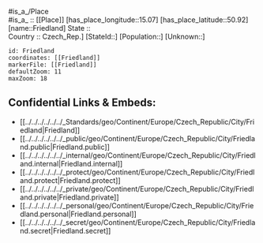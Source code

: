 ﻿---
location: [50.92,15.07] 
mapzoom: [7,12] 
mapmarker: city 
type: City
tags:
- geo/City


SpocWebEntityId: 30281
isDeleted: false
confidential: public

---
#is_a_/Place  
#is_a_ :: [[Place]] 
[has_place_longitude::15.07] 
[has_place_latitude::50.92] 
[name::Friedland] 
State ::  
Country :: Czech_Rep.] 
[StateId::] 
[Population::] 
[Unknown::] 


```leaflet
id: Friedland
coordinates: [[Friedland]] 
markerFile: [[Friedland]] 
defaultZoom: 11 
maxZoom: 18
```


## Confidential Links & Embeds: 
- [[../../../../../../_Standards/geo/Continent/Europe/Czech_Republic/City/Friedland|Friedland]] 
- [[../../../../../../_public/geo/Continent/Europe/Czech_Republic/City/Friedland.public|Friedland.public]] 
- [[../../../../../../_internal/geo/Continent/Europe/Czech_Republic/City/Friedland.internal|Friedland.internal]] 
- [[../../../../../../_protect/geo/Continent/Europe/Czech_Republic/City/Friedland.protect|Friedland.protect]] 
- [[../../../../../../_private/geo/Continent/Europe/Czech_Republic/City/Friedland.private|Friedland.private]] 
- [[../../../../../../_personal/geo/Continent/Europe/Czech_Republic/City/Friedland.personal|Friedland.personal]] 
- [[../../../../../../_secret/geo/Continent/Europe/Czech_Republic/City/Friedland.secret|Friedland.secret]] 
